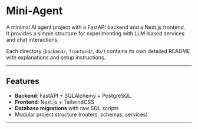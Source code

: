 # Mini-Agent

A minimal AI agent project with a FastAPI backend and a Next.js frontend.  
It provides a simple structure for experimenting with LLM-based services and chat interactions.

Each directory (`backend/`, `frontend/`, `db/`) contains its own detailed README with explanations and setup instructions.

---

## Features
- **Backend**: FastAPI + SQLAlchemy + PostgreSQL  
- **Frontend**: Next.js + TailwindCSS  
- **Database migrations** with raw SQL scripts  
- Modular project structure (routers, schemas, services)

---
